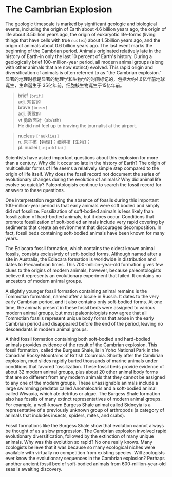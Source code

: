# The Cambrian Explosion
The geologic timescale is marked by significant geologic and 
biological events, including the origin of Earth about 4.6 
billion years ago, the origin of life about 3.5billion years ago, 
the origin of eukaryotic life-forms (living things that have 
cells with true `nuclei`) about 1.5billion years ago, and the 
origin of animals about 0.6 billion years ago. The last event 
marks the beginning of the Cambrian period. Animals originated 
relatively late in the history of Earth-in only the last 10 
percent of Earth's history. During a geologically brief 
100-million-year period, all modern animal groups (along with other 
animals that are now extinct) evolved. This rapid origin and 
diversification of animals is often referred to as "the Cambrian 
explosion."  
显著的地理时标是显著的地理学和生物学的时间标记的，包括大约4.6亿年前地球诞生，生命诞生于
35亿年前，细胞核生物诞生于15亿年前。
> brief `[brif]`  
> adj. 短暂的  
> brave `[breɪv]`  
> adj. 勇敢的  
> vt 勇敢面对（sb/sth）  
> He did not feel up to braving the journalist at the airport.  

> nucleus `['nukliəs]`  
> n. 原子核【物理】；细胞核【生物】；  
> pl. nuclei `[.nju:kliai]`

Scientists have asked important questions about this explosion for more than a century. Why did it occur so late in the history of Earth? The origin of multicellular forms of life seems a relatively simple step compared to the origin of life itself. Why does the fossil record not document the series of evolutionary changes during the evolution of animals? Why did animal life evolve so quickly? Paleontologists continue to search the fossil record for answers to these questions.



One interpretation regarding the absence of fossils during this important 100-million-year period is that early animals were soft bodied and simply did not fossilize. Fossilization of soft-bodied animals is less likely than fossilization of hard-bodied animals, but it does occur. Conditions that promote fossilization of soft-bodied animals include very rapid covering by sediments that create an environment that discourages decomposition. In fact, fossil beds containing soft-bodied animals have been known for many years.



The Ediacara fossil formation, which contains the oldest known animal fossils, consists exclusively of soft-bodied forms. Although named after a site in Australia, the Ediacara formation is worldwide in distribution and dates to Precambrian times. This 700-million-year-old formation gives few clues to the origins of modern animals, however, because paleontologists believe it represents an evolutionary experiment that failed. It contains no ancestors of modern animal groups.



A slightly younger fossil formation containing animal remains is the Tommotian formation, named after a locale in Russia. It dates to the very early Cambrian period, and it also contains only soft-bodied forms. At one time, the animals present in these fossil beds were assigned to various modern animal groups, but most paleontologists now agree that all Tommotian fossils represent unique body forms that arose in the early Cambrian period and disappeared before the end of the period, leaving no descendants in modern animal groups.



A third fossil formation containing both soft-bodied and hard-bodied animals provides evidence of the result of the Cambrian explosion. This fossil formation, called the Burgess Shale, is in Yoho National Park in the Canadian Rocky Mountains of British Columbia. Shortly after the Cambrian explosion, mud slides rapidly buried thousands of marine animals under conditions that favored fossilization. These fossil beds provide evidence of about 32 modern animal groups, plus about 20 other animal body forms that are so different from any modern animals that they cannot be assigned to any one of the modern groups. These unassignable animals include a large swimming predator called Anomalocaris and a soft-bodied animal called Wiwaxia, which ate detritus or algae. The Burgess Shale formation also has fossils of many extinct representatives of modern animal groups. For example, a well-known Burgess Shale animal called Sidneyia is a representative of a previously unknown group of arthropods (a category of animals that includes insects, spiders, mites, and crabs).



Fossil formations like the Burgess Shale show that evolution cannot always be thought of as a slow progression. The Cambrian explosion involved rapid evolutionary diversification, followed by the extinction of many unique animals. Why was this evolution so rapid? No one really knows. Many zoologists believe that it was because so many ecological niches were available with virtually no competition from existing species. Will zoologists ever know the evolutionary sequences in the Cambrian explosion? Perhaps another ancient fossil bed of soft-bodied animals from 600-million-year-old seas is awaiting discovery.